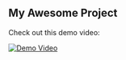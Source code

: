 ## My Awesome Project

Check out this demo video:

[![Demo Video](https://img.youtube.com/vi/VIDEO_ID/0.jpg)](https://www.youtube.com/watch?v=VIDEO_ID)
